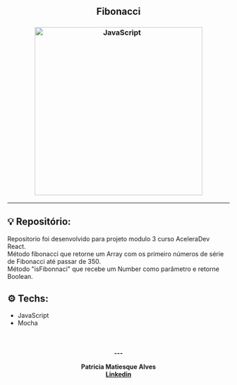 <h2 align="center">
   Fibonacci
</h2>

<h3 align="center">
  <img alt="JavaScript"
    src="https://thesafety.us/images/articles/javascript-logo.png" width="380px"/>
</h3>
<hr/>

## 💡 Repositório:

Repositorio foi desenvolvido para projeto modulo 3 curso AceleraDev React.<br/>
Método fibonacci que retorne um Array com os primeiro números de série de Fibonacci até passar de 350.<br/>
Método "isFibonnaci" que recebe um Number como parâmetro e retorne Boolean.

## ⚙️ Techs:
- JavaScript
- Mocha


<br/>

<h4 align="center">
  ---

Patricia Matiesque Alves <br/>
[Linkedin](https://www.linkedin.com/in/patricia-matiesque/)
</h4>

<br/>